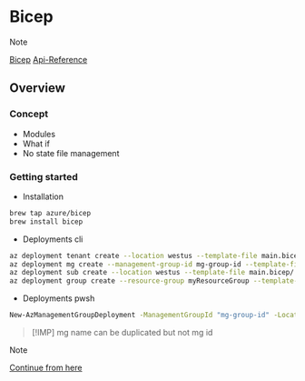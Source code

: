 # Bicep

> [!NOTE]
[Bicep](https://learn.microsoft.com/en-us/azure/azure-resource-manager/bicep/)
[Api-Reference](https://learn.microsoft.com/en-us/azure/templates/)

## Overview

### Concept
- Modules
- What if
- No state file management

### Getting started
- Installation
```bash
brew tap azure/bicep
brew install bicep
```

- Deployments cli 
```bash
az deployment tenant create --location westus --template-file main.bicep/
az deployment mg create --management-group-id mg-group-id --template-file main.bicep/
az deployment sub create --location westus --template-file main.bicep/
az deployment group create --resource-group myResourceGroup --template-file main.bicep/
```

- Deployments pwsh
```bash
New-AzManagementGroupDeployment -ManagementGroupId "mg-group-id" -Location "SwedenCentral" -TemplateFile "main.bicep"
```

> [!IMP] 
> mg name can be duplicated but not mg id

> [!NOTE]
> [Continue from here](https://learn.microsoft.com/en-us/azure/azure-resource-manager/bicep/overview?tabs=bicep#about-the-language)
